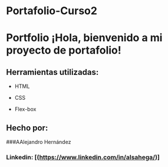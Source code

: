 ﻿# Portafolio-Curso2
# Portfolio ¡Hola, bienvenido a mi proyecto de portafolio!
## Herramientas utilizadas:

* HTML

* CSS

* Flex-box

## Hecho por:

###AAlejandro Hernández

### Linkedin: [(https://www.linkedin.com/in/alsahega/)]
